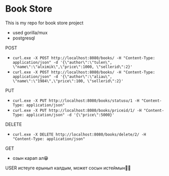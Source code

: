 # Book Store 
This is my repo for book store project
- used gorilla/mux
- postgresql 

POST 
- ```curl.exe -X POST http://localhost:8080/books/ -H "Content-Type: application/json" -d '{\"author\":\"tulen\", \"name\":\"alximik\",\"price\":1000, \"sellerid\":2}'```
- ```curl.exe -X POST http://localhost:8080/books/ -H "Content-Type: application/json" -d '{\"author\":\"aliau\", \"name\":\"1984\",\"price\":100, \"sellerid\":2}'```

PUT
- ```curl.exe -X PUT http://localhost:8080/books/statusu/1 -H "Content-Type: application/json"```
- ```curl.exe -X PUT http://localhost:8080/books/priceid/1/ -H "Content-Type: application/json" -d '{\"price\":5000}'```

DELETE
- ```curl.exe -X DELETE http://localhost:8080/books/delete/2/ -H "Content-Type: application/json"```

GET 
- озын карап ал😁

USER истеуге ерынып калдым, может сосын истеймын👨‍🍳
